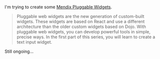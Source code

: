 I'm trying to create some [Mendix Pluggable Widgets](https://docs.mendix.com/howto/extensibility/create-a-pluggable-widget-one/). 

>Pluggable web widgets are the new generation of custom-built widgets. These widgets are based on React and use a different architecture than the older custom widgets based on Dojo. With pluggable web widgets, you can develop powerful tools in simple, precise ways. In the first part of this series, you will learn to create a text input widget.

Still ongoing...